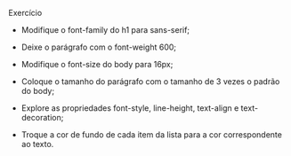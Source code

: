 Exercício

- Modifique o font-family do h1 para sans-serif;

- Deixe o parágrafo com o font-weight 600;

- Modifique o font-size do body para 16px;

- Coloque o tamanho do parágrafo com o tamanho de 3 vezes o padrão do body;

- Explore as propriedades font-style, line-height, text-align e text-decoration;

- Troque a cor de fundo de cada item da lista para a cor correspondente ao texto.
